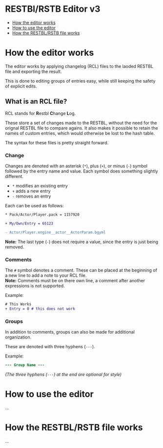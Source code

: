 # RESTBl/RSTB Editor v3

- [How the editor works](#how-the-editor-works)
- [How to use the editor](#how-to-use-the-editor)
- [How the RESTBL/RSTB file works](#how-the-restbl-rstb-file-works)

# How the editor works

The editor works by applying changelog (RCL) files to the laoded RESTBL file and exporting the result.

This is done to editing groups of entries easy, while still keeping the safety of explicit edits.

## What is an RCL file?

RCL stands for **R**estbl **C**hange **L**og.

These store a set of changes made to the RESTBL, without the need for the orignal RESTBL file to compare agains. It also makes it possible to retain the names of custom entries, which would otherwise be lost to the hash table.

The syntax for these files is pretty straight forward.

### Change

Changes are denoted with an asterisk (`*`), plus (`+`), or minus (`-`) symbol followed by the entry name and value. Each symbol does something slightly different.

- `*` modifies an existing entry
- `+` adds a new entry
- `-` removes an entry

Each can be used as follows:

```diff
* Pack/Actor/Player.pack = 1157920
```

```diff
+ My/Own/Entry = 65123
```

```diff
- Actor/Player.engine__actor__ActorParam.bgyml
```

**Note:** The last type (`-`) does not require a value, since the entry is just being removed.

### Comments

The `#` symbol denotes a comment. These can be placed at the beginning of a new line to add a note to your RCL file.<br>
**Note:** Comments must be on there own line, a comment after another expressions is not supported.

Example:
```diff
# This Works
+ Entry = 0 # this does not work
```

### Groups

In addition to comments, groups can also be made for additional organization.

These are denoted with three hyphens (`---`).

Example:
```diff
--- Group Name ---
```

*(The three hyphens (`---`) at the end are optional for style)*

# How to use the editor

...

# How the RESTBL/RSTB file works

...
